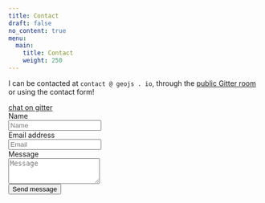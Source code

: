 ```yaml
---
title: Contact
draft: false
no_content: true
menu:
  main:
    title: Contact
    weight: 250
---
```


I can be contacted at `contact @ geojs . io`, through the [public Gitter room](https://gitter.im/jloh/geojs) or using the contact form!

<div class="tags has-addons pt-1">
  <a href="https://gitter.im/jloh/geojs" title="Chat on the GeoJS Gitter room" class="tags has-addons">
    <span class="tag is-dark">chat</span>
    <span class="tag is-primary">on gitter</span>
  </a>
</div>

<form class="pb-2" name="contact" action="thank-you" data-netlify="true">
  <div class="field">
    <label class="label" for="name">Name</label>
    <div class="control">
      <input type="text" class="input" id="name" placeholder="Name" name="Name" required>
    </div>
  </div>
  <div class="field">
    <label class="label" for="email">Email address</label>
    <div class="control">
      <input type="email" class="input" id="email" placeholder="Email" name="Email" required>
    </div>
  </div>
  <div class="field">
    <label class="label" for="message">Message</label>
    <div class="control">
      <textarea class="textarea" rows="3" name="Message" id="message" placeholder="Message"></textarea>
    </div>
  </div>
  <div class="field">
    <div netlify-recaptcha></div>
  </div>
  <div class="field">
    <div class="field-label">
      <!-- Left empty for spacing -->
    </div>
    <div class="field-body">
      <div class="field">
        <div class="control">
          <button class="button is-primary">
            Send message
          </button>
        </div>
      </div>
    </div>
  </div>
</form>
